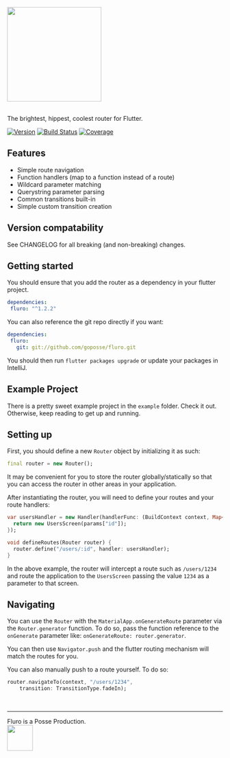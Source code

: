 <img src="https://storage.googleapis.com/app-logos/logo_fluro.png" width="220">
<br/><br/>

The brightest, hippest, coolest router for Flutter.

[![Version](https://img.shields.io/badge/version-1.2.2-blue.svg)](https://pub.dartlang.org/packages/fluro)
[![Build Status](https://travis-ci.org/goposse/fluro.svg?branch=master)](https://travis-ci.org/goposse/fluro)
[![Coverage](https://codecov.io/gh/goposse/fluro/branch/master/graph/badge.svg)](https://codecov.io/gh/goposse/fluro)

## Features

- Simple route navigation
- Function handlers (map to a function instead of a route)
- Wildcard parameter matching
- Querystring parameter parsing
- Common transitions built-in
- Simple custom transition creation

## Version compatability

See CHANGELOG for all breaking (and non-breaking) changes.

## Getting started

You should ensure that you add the router as a dependency in your flutter project.
```yaml
dependencies:
 fluro: "^1.2.2"
```

You can also reference the git repo directly if you want:
```yaml
dependencies:
 fluro:
   git: git://github.com/goposse/fluro.git
```


You should then run `flutter packages upgrade` or update your packages in IntelliJ.

## Example Project

There is a pretty sweet example project in the `example` folder. Check it out. Otherwise, keep reading to get up and running.

## Setting up

First, you should define a new `Router` object by initializing it as such:
```dart
final router = new Router();
```
It may be convenient for you to store the router globally/statically so that
you can access the router in other areas in your application.

After instantiating the router, you will need to define your routes and your route handlers:
```dart
var usersHandler = new Handler(handlerFunc: (BuildContext context, Map<String, dynamic> params) {
  return new UsersScreen(params["id"]);
});

void defineRoutes(Router router) {
  router.define("/users/:id", handler: usersHandler);
}
```

In the above example, the router will intercept a route such as
`/users/1234` and route the application to the `UsersScreen` passing
the value `1234` as a parameter to that screen.

## Navigating

You can use the `Router` with the `MaterialApp.onGenerateRoute` parameter
via the `Router.generator` function. To do so, pass the function reference to
the `onGenerate` parameter like: `onGenerateRoute: router.generator`.

You can then use `Navigator.push` and the flutter routing mechanism will match the routes
for you.

You can also manually push to a route yourself. To do so:

```dart
router.navigateTo(context, "/users/1234",
    transition: TransitionType.fadeIn);
```
<br/>
<hr/>
Fluro is a Posse Production.
<br/>
<a href="http://goposse.com" target="_posse">
<img src="https://storage.googleapis.com/posse-logos/logo-posse.png"
  width="60"></a>
